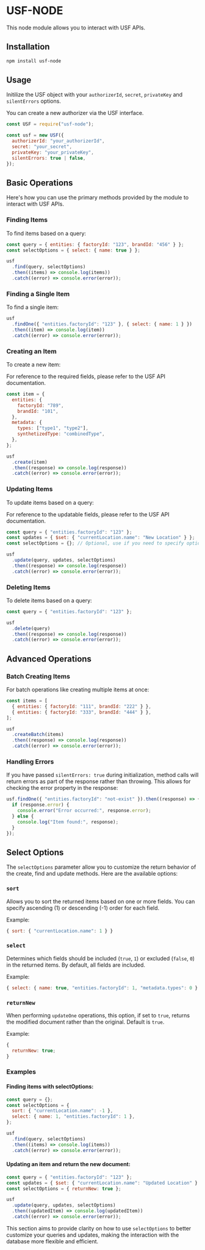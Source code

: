 # USF-NODE

This node module allows you to interact with USF APIs.

## Installation

```bash
npm install usf-node
```

## Usage

Initilize the USF object with your `authorizerId`, `secret`, `privateKey` and `silentErrors` options.

You can create a new authorizer via the USF interface.

```javascript
const USF = require("usf-node");

const usf = new USF({
  authorizerId: "your_authorizerId",
  secret: "your_secret",
  privateKey: "your_privateKey",
  silentErrors: true | false,
});
```

## Basic Operations

Here's how you can use the primary methods provided by the module to interact with USF APIs.

### Finding Items

To find items based on a query:

```javascript
const query = { entities: { factoryId: "123", brandId: "456" } };
const selectOptions = { select: { name: true } };

usf
  .find(query, selectOptions)
  .then((items) => console.log(items))
  .catch((error) => console.error(error));
```

### Finding a Single Item

To find a single item:

```javascript
usf
  .findOne({ "entities.factoryId": "123" }, { select: { name: 1 } })
  .then((item) => console.log(item))
  .catch((error) => console.error(error));
```

### Creating an Item

To create a new item:

For reference to the required fields, please refer to the USF API documentation.

```javascript
const item = {
  entities: {
    factoryId: "789",
    brandId: "101",
  },
  metadata: {
    types: ["type1", "type2"],
    synthetizedType: "combinedType",
  },
};

usf
  .create(item)
  .then((response) => console.log(response))
  .catch((error) => console.error(error));
```

### Updating Items

To update items based on a query:

For reference to the updatable fields, please refer to the USF API documentation.

```javascript
const query = { "entities.factoryId": "123" };
const updates = { $set: { "currentLocation.name": "New Location" } };
const selectOptions = {}; // Optional, use if you need to specify options

usf
  .update(query, updates, selectOptions)
  .then((response) => console.log(response))
  .catch((error) => console.error(error));
```

### Deleting Items

To delete items based on a query:

```javascript
const query = { "entities.factoryId": "123" };

usf
  .delete(query)
  .then((response) => console.log(response))
  .catch((error) => console.error(error));
```

## Advanced Operations

### Batch Creating Items

For batch operations like creating multiple items at once:

```javascript
const items = [
  { entities: { factoryId: "111", brandId: "222" } },
  { entities: { factoryId: "333", brandId: "444" } },
];

usf
  .createBatch(items)
  .then((response) => console.log(response))
  .catch((error) => console.error(error));
```

### Handling Errors

If you have passed `silentErrors: true` during initialization, method calls will return errors as part of the response rather than throwing. This allows for checking the error property in the response:

```javascript
usf.findOne({ "entities.factoryId": "not-exist" }).then((response) => {
  if (response.error) {
    console.error("Error occurred:", response.error);
  } else {
    console.log("Item found:", response);
  }
});
```

## Select Options

The `selectOptions` parameter allow you to customize the return behavior of the create, find and update methods. Here are the available options:

### `sort`

Allows you to sort the returned items based on one or more fields. You can specify ascending (1) or descending (-1) order for each field.

Example:

```javascript
{ sort: { "currentLocation.name": 1 } }
```

### `select`

Determines which fields should be included (`true`, `1`) or excluded (`false`, `0`) in the returned items. By default, all fields are included.

Example:

```javascript
{ select: { name: true, "entities.factoryId": 1, "metadata.types": 0 } }
```

### `returnNew`

When performing `updateOne` operations, this option, if set to `true`, returns the modified document rather than the original. Default is `true`.

Example:

```javascript
{
  returnNew: true;
}
```

### Examples

#### Finding items with selectOptions:

```javascript
const query = {};
const selectOptions = {
  sort: { "currentLocation.name": -1 },
  select: { name: 1, "entities.factoryId": 1 },
};

usf
  .find(query, selectOptions)
  .then((items) => console.log(items))
  .catch((error) => console.error(error));
```

#### Updating an item and return the new document:

```javascript
const query = { "entities.factoryId": "123" };
const updates = { $set: { "currentLocation.name": "Updated Location" } };
const selectOptions = { returnNew: true };

usf
  .update(query, updates, selectOptions)
  .then((updatedItem) => console.log(updatedItem))
  .catch((error) => console.error(error));
```

This section aims to provide clarity on how to use `selectOptions` to better customize your queries and updates, making the interaction with the database more flexible and efficient.
